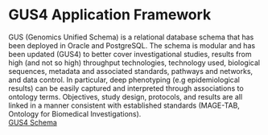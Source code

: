 GUS4 Application Framework
=========================

GUS (Genomics Unified Schema) is a relational database schema that has been deployed in Oracle and PostgreSQL. The schema is modular and has been updated (GUS4) to better cover investigational studies, results from high (and not so high) throughput technologies, technology used, biological sequences, metadata and associated standards, pathways and networks, and data control. In particular, deep phenotyping (e.g epidemiological results) can be easily captured and interpreted through associations to ontology terms. Objectives, study design, protocols, and results are all linked in a manner consistent with established standards (MAGE-TAB, Ontology for Biomedical Investigations).
<br>
<a href="https://github.com/EuPathDB/GusSchema">GUS4 Schema</a>
